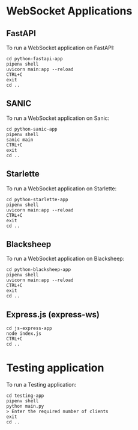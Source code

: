 # WebSocket Applications
## FastAPI
To run a WebSocket application on FastAPI:
```
cd python-fastapi-app
pipenv shell
uvicorn main:app --reload
CTRL+C
exit
cd ..
```
## SANIC
To run a WebSocket application on Sanic:
```
cd python-sanic-app
pipenv shell
sanic main
CTRL+C
exit
cd ..
```
## Starlette
To run a WebSocket application on Starlette:
```
cd python-starlette-app
pipenv shell
uvicorn main:app --reload
CTRL+C
exit
cd ..
```
## Blacksheep
To run a WebSocket application on Blacksheep:
```
cd python-blacksheep-app
pipenv shell
uvicorn main:app --reload
CTRL+C
exit
cd ..
```
## Express.js (express-ws)
```
cd js-express-app
node index.js
CTRL+C
cd ..
```

# Testing application
To run a Testing application:
```
cd testing-app
pipenv shell
python main.py
> Enter the required number of clients
exit
cd ..
```